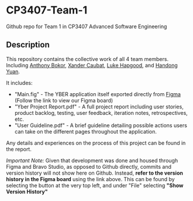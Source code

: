 # CP3407-Team-1
Github repo for Team 1 in CP3407 Advanced Software Engineering


## Description

This repository contains the collective work of all 4 team members. Including [Anthony Bokor](https://github.com/Anthony-69), [Xander Caubat](https://github.com/XanderCaubat), [Luke Hapgood](https://github.com/LukeHapgood), and [Handong Yuan](https://github.com/Handong-Yuan).

It includes:
 - "Main.fig" - The YBER application itself exported directly from [Figma](https://www.figma.com/file/j5Fqp8GDpUlLOQSIx5jwhp/Main?type=design&node-id=0%3A1&mode=design&t=edpmgHCGRvce025Z-1) (Follow the link to view our Figma board)
 - "Yber Project Report.pdf" - A full project report including user stories, product backlog, testing, user feedback, iteration notes, retrospectives, etc.
 - "User Guideline.pdf" - A brief guideline detailing possible actions users can take on the different pages throughout the application.

Any details and experiences on the process of this project can be found in the report.

*Important Note:* Given that development was done and housed through Figma and Bravo Studio, as opposed to Github directly, commits and version history will not show here on Github. Instead, **refer to the version history in the Figma board** using the link above. This can be found by selecting the button at the very top left, and under "File" selecting **"Show Version History"**